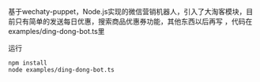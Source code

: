 基于wechaty-puppet，Node.js实现的微信营销机器人，引入了大淘客模块，目前只有简单的发送每日优惠，搜索商品优惠券功能，其他东西以后再写
，代码在examples/ding-dong-bot.ts里

运行
```
npm install
node examples/ding-dong-bot.ts
```
